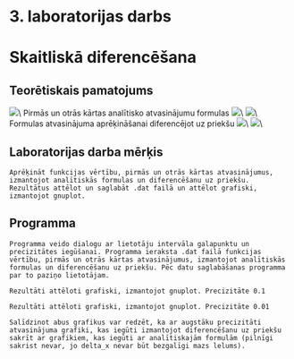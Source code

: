 # 3. laboratorijas darbs 
# Skaitliskā diferencēšana

## Teorētiskais pamatojums

![](https://latex.codecogs.com/svg.image?f'(x)=(3&plus;x)e^{x})\
    Pirmās un otrās kārtas analītisko atvasinājumu formulas
![](https://latex.codecogs.com/svg.image?f'(x)=(3&plus;x)e^{x})\
![](https://latex.codecogs.com/svg.image?f'(x)=(2&plus;x)e^{x})\
    Formulas atvasinājuma aprēķināšanai diferencējot uz priekšu
![](https://latex.codecogs.com/svg.image?&space;f'(x)=\frac{f(x&plus;\Delta&space;x)-f(x)}{\Delta&space;x})\
![](https://latex.codecogs.com/svg.image?&space;f''(x)=\frac{f(x&plus;2\Delta&space;x)-2f(x&plus;\Delta&space;x)&plus;f(x)}{(\Delta&space;x)^{2}})\
   
  

## Laboratorijas darba mērķis

    Aprēķināt funkcijas vērtību, pirmās un otrās kārtas atvasinājumus, izmantojot analītiskās formulas un diferencēšanu uz priekšu. Rezultātus attēlot un saglabāt .dat failā un attēlot grafiski, izmantojot gnuplot.

##  Programma

    Programma veido dialogu ar lietotāju intervāla galapunktu un precizitātes iegūšanai. Programma ieraksta .dat failā funkcijas vērtību, pirmās un otrās kārtas atvasinājumus, izmantojot analītiskās formulas un diferencēšanu uz priekšu. Pēc datu saglabāšanas programma par to paziņo lietotājam.

    Rezultāti attēloti grafiski, izmantojot gnuplot. Precizitāte 0.1

    Rezultāti attēloti grafiski, izmantojot gnuplot. Precizitāte 0.01

    Salīdzinot abus grafikus var redzēt, ka ar augstāku precizitāti atvasinājuma grafiki, kas iegūti izmantojot diferencēšanu uz priekšu sakrīt ar grafikiem, kas iegūti ar analītiskajām formulām (pilnīgi sakrist nevar, jo delta_x nevar būt bezgalīgi mazs lelums).

    